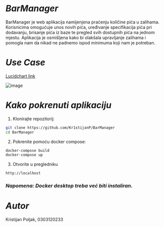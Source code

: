 # ***BarManager***

BarManager je web aplikacija namijenjena praćenju količine pića u zalihama. Korisnicima omogućuje unos novih pića, uređivanje specifikacija pića pri dodavanju, brisanje pića iz baze te pregled svih dostupnih pića na jednom mjestu. Aplikacija je osmišljena kako bi olakšala upravljanje zalihama i pomogla nam da nikad ne padnemo ispod minimuma koji nam je potreban.
# ***Use Case***

[Lucidchart link](https://lucid.app/lucidchart/bcb9ba87-44a3-4430-8a9f-7e34fb58ac2d/edit?viewport_loc=726%2C15%2C1745%2C778%2Czok3yUf69dyn&invitationId=inv_a3d20d66-5f26-4759-8554-3a5b9e41c7df)

![image](https://github.com/user-attachments/assets/c98d5a60-215c-4695-85c7-d8bce44f3618)


# ***Kako pokrenuti aplikaciju***

1.  Klonirajte repozitorij:
```bash
git clone https://github.com/Kr1stijanP/BarManager
cd BarManager
```
2.  Pokrenite pomoću docker compose:
```bash
docker-compose build
docker-compose up
```
3. Otvorite u pregledniku
```bash
http://localhost
```

### ***Napomena: Docker desktop treba već biti instaliran.***

# ***Autor***
Kristijan Poljak, 0303120233



